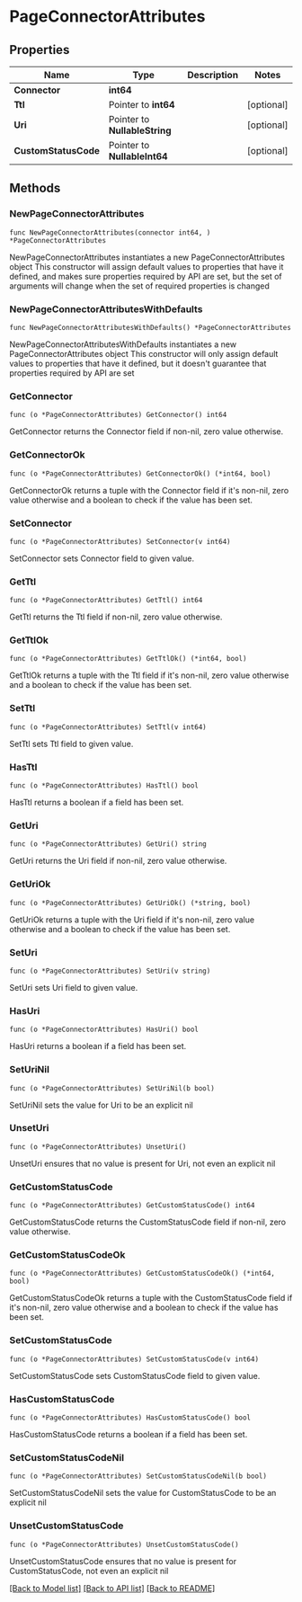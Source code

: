 # PageConnectorAttributes

## Properties

Name | Type | Description | Notes
------------ | ------------- | ------------- | -------------
**Connector** | **int64** |  | 
**Ttl** | Pointer to **int64** |  | [optional] 
**Uri** | Pointer to **NullableString** |  | [optional] 
**CustomStatusCode** | Pointer to **NullableInt64** |  | [optional] 

## Methods

### NewPageConnectorAttributes

`func NewPageConnectorAttributes(connector int64, ) *PageConnectorAttributes`

NewPageConnectorAttributes instantiates a new PageConnectorAttributes object
This constructor will assign default values to properties that have it defined,
and makes sure properties required by API are set, but the set of arguments
will change when the set of required properties is changed

### NewPageConnectorAttributesWithDefaults

`func NewPageConnectorAttributesWithDefaults() *PageConnectorAttributes`

NewPageConnectorAttributesWithDefaults instantiates a new PageConnectorAttributes object
This constructor will only assign default values to properties that have it defined,
but it doesn't guarantee that properties required by API are set

### GetConnector

`func (o *PageConnectorAttributes) GetConnector() int64`

GetConnector returns the Connector field if non-nil, zero value otherwise.

### GetConnectorOk

`func (o *PageConnectorAttributes) GetConnectorOk() (*int64, bool)`

GetConnectorOk returns a tuple with the Connector field if it's non-nil, zero value otherwise
and a boolean to check if the value has been set.

### SetConnector

`func (o *PageConnectorAttributes) SetConnector(v int64)`

SetConnector sets Connector field to given value.


### GetTtl

`func (o *PageConnectorAttributes) GetTtl() int64`

GetTtl returns the Ttl field if non-nil, zero value otherwise.

### GetTtlOk

`func (o *PageConnectorAttributes) GetTtlOk() (*int64, bool)`

GetTtlOk returns a tuple with the Ttl field if it's non-nil, zero value otherwise
and a boolean to check if the value has been set.

### SetTtl

`func (o *PageConnectorAttributes) SetTtl(v int64)`

SetTtl sets Ttl field to given value.

### HasTtl

`func (o *PageConnectorAttributes) HasTtl() bool`

HasTtl returns a boolean if a field has been set.

### GetUri

`func (o *PageConnectorAttributes) GetUri() string`

GetUri returns the Uri field if non-nil, zero value otherwise.

### GetUriOk

`func (o *PageConnectorAttributes) GetUriOk() (*string, bool)`

GetUriOk returns a tuple with the Uri field if it's non-nil, zero value otherwise
and a boolean to check if the value has been set.

### SetUri

`func (o *PageConnectorAttributes) SetUri(v string)`

SetUri sets Uri field to given value.

### HasUri

`func (o *PageConnectorAttributes) HasUri() bool`

HasUri returns a boolean if a field has been set.

### SetUriNil

`func (o *PageConnectorAttributes) SetUriNil(b bool)`

 SetUriNil sets the value for Uri to be an explicit nil

### UnsetUri
`func (o *PageConnectorAttributes) UnsetUri()`

UnsetUri ensures that no value is present for Uri, not even an explicit nil
### GetCustomStatusCode

`func (o *PageConnectorAttributes) GetCustomStatusCode() int64`

GetCustomStatusCode returns the CustomStatusCode field if non-nil, zero value otherwise.

### GetCustomStatusCodeOk

`func (o *PageConnectorAttributes) GetCustomStatusCodeOk() (*int64, bool)`

GetCustomStatusCodeOk returns a tuple with the CustomStatusCode field if it's non-nil, zero value otherwise
and a boolean to check if the value has been set.

### SetCustomStatusCode

`func (o *PageConnectorAttributes) SetCustomStatusCode(v int64)`

SetCustomStatusCode sets CustomStatusCode field to given value.

### HasCustomStatusCode

`func (o *PageConnectorAttributes) HasCustomStatusCode() bool`

HasCustomStatusCode returns a boolean if a field has been set.

### SetCustomStatusCodeNil

`func (o *PageConnectorAttributes) SetCustomStatusCodeNil(b bool)`

 SetCustomStatusCodeNil sets the value for CustomStatusCode to be an explicit nil

### UnsetCustomStatusCode
`func (o *PageConnectorAttributes) UnsetCustomStatusCode()`

UnsetCustomStatusCode ensures that no value is present for CustomStatusCode, not even an explicit nil

[[Back to Model list]](../README.md#documentation-for-models) [[Back to API list]](../README.md#documentation-for-api-endpoints) [[Back to README]](../README.md)


